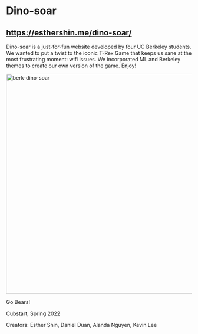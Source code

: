 # Dino-soar

## https://esthershin.me/dino-soar/

Dino-soar is a just-for-fun website developed by four UC Berkeley students.
We wanted to put a twist to the iconic T-Rex Game that keeps us sane at the most 
frustrating moment: wifi issues. We incorporated ML and Berkeley themes to create
our own version of the game. Enjoy!

<img width="596" alt="berk-dino-soar" src="https://user-images.githubusercontent.com/46742484/167218064-4ef10f56-fcdd-4944-89cb-3c00aa6f687d.png">

Go Bears!


Cubstart, Spring 2022

Creators: Esther Shin, Daniel Duan, Alanda Nguyen, Kevin Lee

